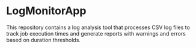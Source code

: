 # LogMonitorApp
 This repository contains a log analysis tool that processes CSV log files to track job execution times and generate reports with warnings and errors based on duration thresholds.

